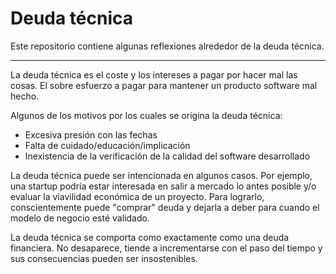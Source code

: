 # Deuda técnica

Este repositorio contiene algunas reflexiones alrededor de la deuda técnica.  


-------- 

La deuda técnica es el coste y los intereses a pagar por hacer mal las cosas. El sobre esfuerzo a pagar para mantener un producto software mal hecho.  


Algunos de los motivos por los cuales se origina la deuda técnica:  
* Excesiva presión con las fechas
* Falta de cuidado/educación/implicación
* Inexistencia de la verificación de la calidad del software desarrollado


La deuda técnica puede ser intencionada en algunos casos. Por ejemplo, una startup podría estar interesada en salir a mercado lo antes posible y/o evaluar la viavilidad económica de un proyecto. Para lograrlo, conscientemente puede "comprar" deuda y dejarla a deber para cuando el modelo de negocio esté validado.


La deuda técnica se comporta como exactamente como una deuda financiera. No desaparece, tiende a incrementarse con el paso del tiempo y sus consecuencias pueden ser insostenibles.  



